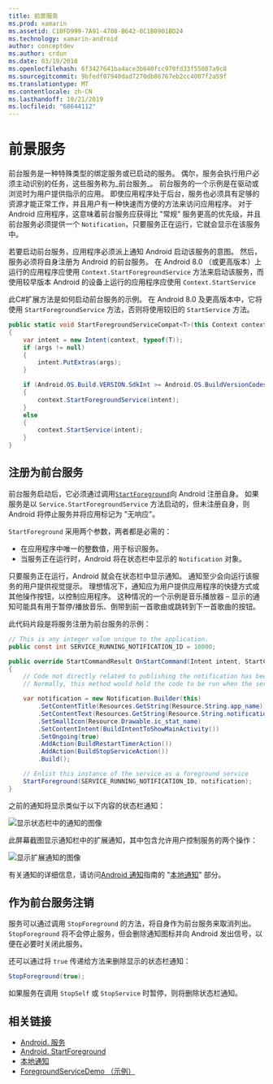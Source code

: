 ```yaml
---
title: 前景服务
ms.prod: xamarin
ms.assetid: C10FD999-7A91-4708-B642-0C1B0901BD24
ms.technology: xamarin-android
author: conceptdev
ms.author: crdun
ms.date: 03/19/2018
ms.openlocfilehash: 6f3427641ba4ace3b640fcc970fd33f55087a9c8
ms.sourcegitcommit: 9bfedf07940dad7270db86767eb2cc4007f2a59f
ms.translationtype: MT
ms.contentlocale: zh-CN
ms.lasthandoff: 10/21/2019
ms.locfileid: "68644112"
---
```

# <a name="foreground-services"></a>前景服务

前台服务是一种特殊类型的绑定服务或已启动的服务。 偶尔，服务会执行用户必须主动识别的任务，这些服务称为_前台服务_。 前台服务的一个示例是在驱动或浏览时为用户提供指示的应用。 即使应用程序处于后台，服务也必须具有足够的资源才能正常工作，并且用户有一种快速而方便的方法来访问应用程序。 对于 Android 应用程序，这意味着前台服务应获得比 "常规" 服务更高的优先级，并且前台服务必须提供一个 `Notification`，只要服务正在运行，它就会显示在该服务中。

若要启动前台服务，应用程序必须派上通知 Android 启动该服务的意图。 然后，服务必须将自身注册为 Android 的前台服务。 在 Android 8.0 （或更高版本）上运行的应用程序应使用 `Context.StartForegroundService` 方法来启动该服务，而使用较早版本 Android 的设备上运行的应用程序应使用 `Context.StartService`

此C#扩展方法是如何启动前台服务的示例。 在 Android 8.0 及更高版本中，它将使用 `StartForegroundService` 方法，否则将使用较旧的 `StartService` 方法。

```csharp
public static void StartForegroundServiceCompat<T>(this Context context, Bundle args = null) where T : Service
{
    var intent = new Intent(context, typeof(T));
    if (args != null) 
    {
        intent.PutExtras(args);
    }

    if (Android.OS.Build.VERSION.SdkInt >= Android.OS.BuildVersionCodes.O)
    {
        context.StartForegroundService(intent);
    }
    else
    {
        context.StartService(intent);
    }
}
```

## <a name="registering-as-a-foreground-service"></a>注册为前台服务

前台服务启动后，它必须通过调用[`StartForeground`](xref:Android.App.Service.StartForeground*)向 Android 注册自身。 如果服务是以 `Service.StartForegroundService` 方法启动的，但未注册自身，则 Android 将停止服务并将应用标记为 "无响应"。

`StartForeground` 采用两个参数，两者都是必需的：

- 在应用程序中唯一的整数值，用于标识服务。
- 当服务正在运行时，Android 将在状态栏中显示的 `Notification` 对象。

只要服务正在运行，Android 就会在状态栏中显示通知。 通知至少会向运行该服务的用户提供视觉提示。 理想情况下，通知应为用户提供应用程序的快捷方式或其他操作按钮，以控制应用程序。 这种情况的一个示例是音乐播放器 &ndash; 显示的通知可能具有用于暂停/播放音乐、倒带到前一首歌曲或跳转到下一首歌曲的按钮。 

此代码片段是将服务注册为前台服务的示例：   

```csharp
// This is any integer value unique to the application.
public const int SERVICE_RUNNING_NOTIFICATION_ID = 10000;

public override StartCommandResult OnStartCommand(Intent intent, StartCommandFlags flags, int startId)
{
    // Code not directly related to publishing the notification has been omitted for clarity.
    // Normally, this method would hold the code to be run when the service is started.

    var notification = new Notification.Builder(this)
        .SetContentTitle(Resources.GetString(Resource.String.app_name))
        .SetContentText(Resources.GetString(Resource.String.notification_text))
        .SetSmallIcon(Resource.Drawable.ic_stat_name)
        .SetContentIntent(BuildIntentToShowMainActivity())
        .SetOngoing(true)
        .AddAction(BuildRestartTimerAction())
        .AddAction(BuildStopServiceAction())
        .Build();

    // Enlist this instance of the service as a foreground service
    StartForeground(SERVICE_RUNNING_NOTIFICATION_ID, notification);
}
```

之前的通知将显示类似于以下内容的状态栏通知：

![显示状态栏中的通知的图像](foreground-services-images/foreground-services-01.png "显示状态栏中的通知的图像")

此屏幕截图显示通知栏中的扩展通知，其中包含允许用户控制服务的两个操作：

![显示扩展通知的图像](foreground-services-images/foreground-services-02.png "显示展开通知的图像。")

有关通知的详细信息，请访问[Android 通知](~/android/app-fundamentals/notifications/index.md)指南的 "[本地通知](~/android/app-fundamentals/notifications/local-notifications.md)" 部分。

## <a name="unregistering-as-a-foreground-service"></a>作为前台服务注销

服务可以通过调用 `StopForeground` 的方法，将自身作为前台服务来取消列出。 `StopForeground` 将不会停止服务，但会删除通知图标并向 Android 发出信号，以便在必要时关闭此服务。

还可以通过将 `true` 传递给方法来删除显示的状态栏通知： 

```csharp
StopForeground(true);
```

如果服务在调用 `StopSelf` 或 `StopService` 时暂停，则将删除状态栏通知。

## <a name="related-links"></a>相关链接

- [Android. 服务](xref:Android.App.Service)
- [Android. StartForeground](xref:Android.App.Service.StartForeground*)
- [本地通知](~/android/app-fundamentals/notifications/local-notifications.md)
- [ForegroundServiceDemo （示例）](https://docs.microsoft.com/samples/xamarin/monodroid-samples/applicationfundamentals-servicesamples-foregroundservicedemo)
